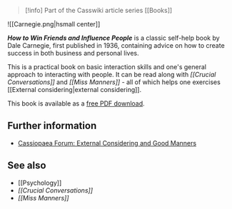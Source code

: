 > [!info] Part of the Casswiki article series [[Books]]

![[Carnegie.png|hsmall center]]


_**How to Win Friends and Influence People**_ is a classic self-help book by Dale Carnegie, first published in 1936, containing advice on how to create success in both business and personal lives.

This is a practical book on basic interaction skills and one's general approach to interacting with people. It can be read along with _[[Crucial Conversations]]_ and _[[Miss Manners]]_ - all of which helps one exercises [[External considering|external considering]].

This book is available as a [free PDF download](http://erudition.mohit.tripod.com/_Influence_People.pdf).

Further information
-------------------

*   [Cassiopaea Forum: External Considering and Good Manners](https://cassiopaea.org/forum/index.php/topic,32518.0.html)

See also
--------

*   [[Psychology]]
*   _[[Crucial Conversations]]_
*   _[[Miss Manners]]_